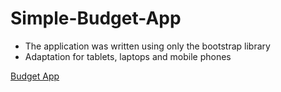 # Simple-Budget-App

- The application was written using only the bootstrap library
- Adaptation for tablets, laptops and mobile phones

[Budget App](https://a-zhukovets.github.io/Simple-Budget-App/)
